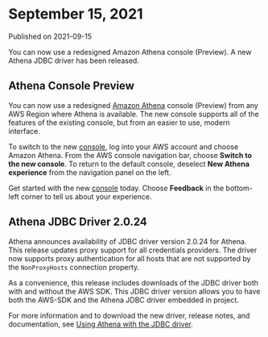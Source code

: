 # September 15, 2021<a name="release-note-2021-09-15"></a>

Published on 2021\-09\-15

You can now use a redesigned Amazon Athena console \(Preview\)\. A new Athena JDBC driver has been released\.

## Athena Console Preview<a name="release-note-2021-09-15-console-preview"></a>

You can now use a redesigned [Amazon Athena](http://aws.amazon.com/athena/) console \(Preview\) from any AWS Region where Athena is available\. The new console supports all of the features of the existing console, but from an easier to use, modern interface\.

To switch to the new [console](https://console.aws.amazon.com/athena/home), log into your AWS account and choose Amazon Athena\. From the AWS console navigation bar, choose **Switch to the new console**\. To return to the default console, deselect **New Athena experience** from the navigation panel on the left\.

Get started with the new [console](https://console.aws.amazon.com/athena/home) today\. Choose **Feedback** in the bottom\-left corner to tell us about your experience\.

## Athena JDBC Driver 2\.0\.24<a name="release-note-2021-09-15-jdbc-2-0-24"></a>

Athena announces availability of JDBC driver version 2\.0\.24 for Athena\. This release updates proxy support for all credentials providers\. The driver now supports proxy authentication for all hosts that are not supported by the `NonProxyHosts` connection property\. 

As a convenience, this release includes downloads of the JDBC driver both with and without the AWS SDK\. This JDBC driver version allows you to have both the AWS\-SDK and the Athena JDBC driver embedded in project\.

For more information and to download the new driver, release notes, and documentation, see [Using Athena with the JDBC driver](connect-with-jdbc.md)\.